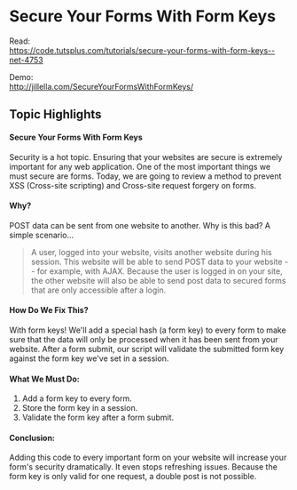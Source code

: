 # Secure Your Forms With Form Keys

Read:  
https://code.tutsplus.com/tutorials/secure-your-forms-with-form-keys--net-4753

Demo:  
http://jillella.com/SecureYourFormsWithFormKeys/

## Topic Highlights

#### Secure Your Forms With Form Keys

Security is a hot topic. Ensuring that your websites are secure is extremely important for any web application. One of the most important things we must secure are forms. Today, we are going to review a method to prevent XSS (Cross-site scripting) and Cross-site request forgery on forms.

#### Why?
POST data can be sent from one website to another. Why is this bad? A simple scenario...

> A user, logged into your website, visits another website during his session. This website will be able to send POST data to your website -- for example, with AJAX. Because the user is logged in on your site, the other website will also be able to send post data to secured forms that are only accessible after a login.

#### How Do We Fix This?
With form keys! We'll add a special hash (a form key) to every form to make sure that the data will only be processed when it has been sent from your website. After a form submit, our script will validate the submitted form key against the form key we've set in a session.

#### What We Must Do:
  1. Add a form key to every form.
  2. Store the form key in a session.
  3. Validate the form key after a form submit.

#### Conclusion:
Adding this code to every important form on your website will increase your form's security dramatically. It even stops refreshing issues. Because the form key is only valid for one request, a double post is not possible.
